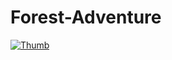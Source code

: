 # Forest-Adventure

[![Thumb](https://img.youtube.com/vi/HDPdVlcsioU/0.jpg)](https://www.youtube.com/watch?v=HDPdVlcsioU)
